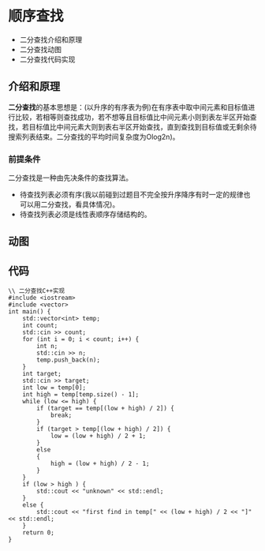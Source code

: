 # 顺序查找
+ 二分查找介绍和原理
+ 二分查找动图
+ 二分查找代码实现


## 介绍和原理
**二分查找**的基本思想是：(以升序的有序表为例)在有序表中取中间元素和目标值进行比较，若相等则查找成功，若不想等且目标值比中间元素小则到表左半区开始查找，若目标值比中间元素大则到表右半区开始查找，直到查找到目标值或无剩余待搜索列表结束。二分查找的平均时间复杂度为Olog2n)。

### 前提条件
二分查找是一种由先决条件的查找算法。
+ 待查找列表必须有序(我以前碰到过题目不完全按升序降序有时一定的规律也可以用二分查找，看具体情况)。
+ 待查找列表必须是线性表顺序存储结构的。
## 动图

## 代码
```
\\ 二分查找C++实现
#include <iostream>
#include <vector>
int main() {
	std::vector<int> temp;
	int count;
	std::cin >> count;
	for (int i = 0; i < count; i++) {
		int n;
		std::cin >> n;
		temp.push_back(n);
	}
	int target;
	std::cin >> target;
	int low = temp[0];
	int high = temp[temp.size() - 1];
	while (low <= high) {
		if (target == temp[(low + high) / 2]) {
			break;
		}
		if (target > temp[(low + high) / 2]) {
			low = (low + high) / 2 + 1;
		}
		else
		{
			high = (low + high) / 2 - 1;
		}
	}
	if (low > high ) {
		std::cout << "unknown" << std::endl;
	}
	else {
		std::cout << "first find in temp[" << (low + high) / 2 << "]" << std::endl;
	}
	return 0;
}

```